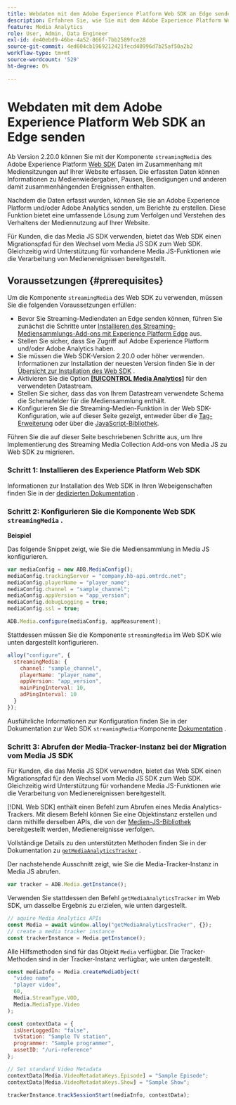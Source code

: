```yaml
---
title: Webdaten mit dem Adobe Experience Platform Web SDK an Edge senden
description: Erfahren Sie, wie Sie mit dem Adobe Experience Platform Web SDK Adobe Streaming Media-Daten an Experience Platform Edge senden.
feature: Media Analytics
role: User, Admin, Data Engineer
exl-id: de40ebd9-46be-4a52-866f-7bb2589fce28
source-git-commit: 4ed604cb1969212421fecd40996d7b25af50a2b2
workflow-type: tm+mt
source-wordcount: '529'
ht-degree: 0%

---
```


# Webdaten mit dem Adobe Experience Platform Web SDK an Edge senden

Ab Version 2.20.0 können Sie mit der Komponente `streamingMedia` des Adobe Experience Platform [Web SDK](https://experienceleague.adobe.com/en/docs/experience-platform/web-sdk/home) Daten im Zusammenhang mit Mediensitzungen auf Ihrer Website erfassen. Die erfassten Daten können Informationen zu Medienwiedergaben, Pausen, Beendigungen und anderen damit zusammenhängenden Ereignissen enthalten.

Nachdem die Daten erfasst wurden, können Sie sie an Adobe Experience Platform und/oder Adobe Analytics senden, um Berichte zu erstellen. Diese Funktion bietet eine umfassende Lösung zum Verfolgen und Verstehen des Verhaltens der Mediennutzung auf Ihrer Website.

Für Kunden, die das Media JS SDK verwenden, bietet das Web SDK einen Migrationspfad für den Wechsel vom Media JS SDK zum Web SDK. Gleichzeitig wird Unterstützung für vorhandene Media JS-Funktionen wie die Verarbeitung von Medienereignissen bereitgestellt.

## Voraussetzungen {#prerequisites}

Um die Komponente `streamingMedia` des Web SDK zu verwenden, müssen Sie die folgenden Voraussetzungen erfüllen:

* Bevor Sie Streaming-Mediendaten an Edge senden können, führen Sie zunächst die Schritte unter [Installieren des Streaming-Mediensammlungs-Add-ons mit Experience Platform Edge](/help/implementation/edge/implementation-edge.md) aus.
* Stellen Sie sicher, dass Sie Zugriff auf Adobe Experience Platform und/oder Adobe Analytics haben.
* Sie müssen die Web SDK-Version 2.20.0 oder höher verwenden. Informationen zur Installation der neuesten Version finden Sie in der [Übersicht zur Installation des Web SDK](https://experienceleague.adobe.com/en/docs/experience-platform/web-sdk/install/overview) .
* Aktivieren Sie die Option **[[!UICONTROL Media Analytics]](https://experienceleague.adobe.com/en/docs/experience-platform/datastreams/configure)** für den verwendeten Datastream.
* Stellen Sie sicher, dass das von Ihrem Datastream verwendete Schema die Schemafelder für die Mediensammlung enthält.
* Konfigurieren Sie die Streaming-Medien-Funktion in der Web SDK-Konfiguration, wie auf dieser Seite gezeigt, entweder über die [Tag-Erweiterung](#tag-extension) oder über die [JavaScript-Bibliothek](#library).

Führen Sie die auf dieser Seite beschriebenen Schritte aus, um Ihre Implementierung des Streaming Media Collection Add-ons von Media JS zu Web SDK zu migrieren.

### Schritt 1: Installieren des Experience Platform Web SDK

Informationen zur Installation des Web SDK in Ihren Webeigenschaften finden Sie in der [dedizierten Dokumentation](https://experienceleague.adobe.com/en/docs/experience-platform/web-sdk/install/overview) .

### Schritt 2: Konfigurieren Sie die Komponente Web SDK `streamingMedia` .

**Beispiel**

Das folgende Snippet zeigt, wie Sie die Mediensammlung in Media JS konfigurieren.

```javascript
var mediaConfig = new ADB.MediaConfig();
mediaConfig.trackingServer = "company.hb-api.omtrdc.net";
mediaConfig.playerName = "player_name";
mediaConfig.channel = "sample_channel";
mediaConfig.appVersion = "app_version";
mediaConfig.debugLogging = true;
mediaConfig.ssl = true;

ADB.Media.configure(mediaConfig, appMeasurement);
```

Stattdessen müssen Sie die Komponente `streamingMedia` im Web SDK wie unten dargestellt konfigurieren.

```js
alloy("configure", {
  streamingMedia: {
    channel: "sample_channel",
    playerName: "player_name",
    appVersion: "app_version",
    mainPingInterval: 10,
    adPingInterval: 10
  }
});
```

Ausführliche Informationen zur Konfiguration finden Sie in der Dokumentation zur Web SDK `streamingMedia`-Komponente [Dokumentation](https://experienceleague.adobe.com/en/docs/experience-platform/web-sdk/commands/configure/streamingmedia) .

### Schritt 3: Abrufen der Media-Tracker-Instanz bei der Migration vom Media JS SDK

Für Kunden, die das Media JS SDK verwenden, bietet das Web SDK einen Migrationspfad für den Wechsel vom Media JS SDK zum Web SDK. Gleichzeitig wird Unterstützung für vorhandene Media JS-Funktionen wie die Verarbeitung von Medienereignissen bereitgestellt.

[!DNL Web SDK] enthält einen Befehl zum Abrufen eines Media Analytics-Trackers. Mit diesem Befehl können Sie eine Objektinstanz erstellen und dann mithilfe derselben APIs, die von der [Medien-JS-Bibliothek](https://adobe-marketing-cloud.github.io/media-sdks/reference/javascript_3x/APIReference.html) bereitgestellt werden, Medienereignisse verfolgen.

Vollständige Details zu den unterstützten Methoden finden Sie in der Dokumentation zu [`getMediaAnalyticsTracker`](https://experienceleague.adobe.com/en/docs/experience-platform/web-sdk/commands/getmediaanalyticstracker) .

Der nachstehende Ausschnitt zeigt, wie Sie die Media-Tracker-Instanz in Media JS abrufen.

```javascript
var tracker = ADB.Media.getInstance();
```

Verwenden Sie stattdessen den Befehl `getMediaAnalyticsTracker` im Web SDK, um dasselbe Ergebnis zu erzielen, wie unten dargestellt.

```js
// aquire Media Analytics APIs
const Media = await window.alloy("getMediaAnalyticsTracker", {});
// create a media tracker instance
const trackerInstance = Media.getInstance();
```

Alle Hilfsmethoden sind für das Objekt `Media` verfügbar. Die Tracker-Methoden sind in der Tracker-Instanz verfügbar, wie unten dargestellt.

```js
const mediaInfo = Media.createMediaObject(
  "video name",
  "player video",
  60,
  Media.StreamType.VOD,
  Media.MediaType.Video
);

const contextData = {
  isUserLoggedIn: "false",
  tvStation: "Sample TV station",
  programmer: "Sample programmer",
  assetID: "/uri-reference"
};

// Set standard Video Metadata
contextData[Media.VideoMetadataKeys.Episode] = "Sample Episode";
contextData[Media.VideoMetadataKeys.Show] = "Sample Show";

trackerInstance.trackSessionStart(mediaInfo, contextData);
```
